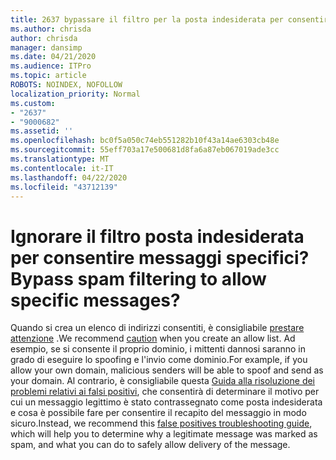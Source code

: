 ```yaml
---
title: 2637 bypassare il filtro per la posta indesiderata per consentire messaggi specifici?
ms.author: chrisda
author: chrisda
manager: dansimp
ms.date: 04/21/2020
ms.audience: ITPro
ms.topic: article
ROBOTS: NOINDEX, NOFOLLOW
localization_priority: Normal
ms.custom:
- "2637"
- "9000682"
ms.assetid: ''
ms.openlocfilehash: bc0f5a050c74eb551282b10f43a14ae6303cb48e
ms.sourcegitcommit: 55eff703a17e500681d8fa6a87eb067019ade3cc
ms.translationtype: MT
ms.contentlocale: it-IT
ms.lasthandoff: 04/22/2020
ms.locfileid: "43712139"
---
```

# <a name="bypass-spam-filtering-to-allow-specific-messages"></a><span data-ttu-id="2c8a7-102">Ignorare il filtro posta indesiderata per consentire messaggi specifici?</span><span class="sxs-lookup"><span data-stu-id="2c8a7-102">Bypass spam filtering to allow specific messages?</span></span>

<span data-ttu-id="2c8a7-103">Quando si crea un elenco di indirizzi consentiti, è consigliabile [prestare attenzione](https://docs.microsoft.com/exchange/troubleshoot/antispam/cautions-against-bypassing-spam-filters) .</span><span class="sxs-lookup"><span data-stu-id="2c8a7-103">We recommend [caution](https://docs.microsoft.com/exchange/troubleshoot/antispam/cautions-against-bypassing-spam-filters) when you create an allow list.</span></span> <span data-ttu-id="2c8a7-104">Ad esempio, se si consente il proprio dominio, i mittenti dannosi saranno in grado di eseguire lo spoofing e l'invio come dominio.</span><span class="sxs-lookup"><span data-stu-id="2c8a7-104">For example, if you allow your own domain, malicious senders will be able to spoof and send as your domain.</span></span>  <span data-ttu-id="2c8a7-105">Al contrario, è consigliabile questa [Guida alla risoluzione dei problemi relativi ai falsi positivi](https://docs.microsoft.com/office365/securitycompliance/prevent-email-from-being-marked-as-spam), che consentirà di determinare il motivo per cui un messaggio legittimo è stato contrassegnato come posta indesiderata e cosa è possibile fare per consentire il recapito del messaggio in modo sicuro.</span><span class="sxs-lookup"><span data-stu-id="2c8a7-105">Instead, we recommend this [false positives troubleshooting guide](https://docs.microsoft.com/office365/securitycompliance/prevent-email-from-being-marked-as-spam), which will help you to determine why a legitimate message was marked as spam, and what you can do to safely allow delivery of the message.</span></span>

